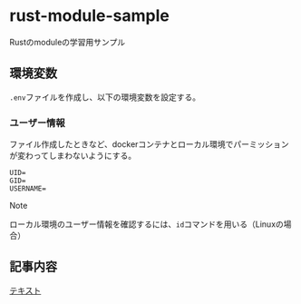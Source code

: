 # rust-module-sample
Rustのmoduleの学習用サンプル

## 環境変数

`.env`ファイルを作成し、以下の環境変数を設定する。

### ユーザー情報
ファイル作成したときなど、dockerコンテナとローカル環境でパーミッションが変わってしまわないようにする。

```env
UID=
GID=
USERNAME=
```

> [!NOTE]
> ローカル環境のユーザー情報を確認するには、`id`コマンドを用いる（Linuxの場合）

## 記事内容

[テキスト](./article/index.md)
